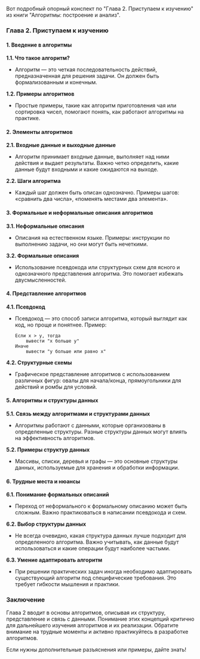 Вот подробный опорный конспект по "Глава 2. Приступаем к изучению" из книги "Алгоритмы: построение и анализ".

### Глава 2. Приступаем к изучению

#### 1. Введение в алгоритмы

**1.1. Что такое алгоритм?**
- Алгоритм — это четкая последовательность действий, предназначенная для решения задачи. Он должен быть формализованным и конечным.

**1.2. Примеры алгоритмов**
- Простые примеры, такие как алгоритм приготовления чая или сортировка чисел, помогают понять, как работают алгоритмы на практике.

#### 2. Элементы алгоритмов

**2.1. Входные данные и выходные данные**
- Алгоритм принимает входные данные, выполняет над ними действия и выдает результаты. Важно четко определить, какие данные будут входными и какие ожидаются на выходе.

**2.2. Шаги алгоритма**
- Каждый шаг должен быть описан однозначно. Примеры шагов: «сравнить два числа», «поменять местами два элемента».

#### 3. Формальные и неформальные описания алгоритмов

**3.1. Неформальные описания**
- Описания на естественном языке. Примеры: инструкции по выполнению задачи, но они могут быть нечеткими.

**3.2. Формальные описания**
- Использование псевдокода или структурных схем для ясного и однозначного представления алгоритма. Это помогает избежать двусмысленностей.

#### 4. Представление алгоритмов

**4.1. Псевдокод**
- Псевдокод — это способ записи алгоритма, который выглядит как код, но проще и понятнее. Пример:
  ```
  Если x > y, тогда
      вывести "x больше y"
  Иначе
      вывести "y больше или равно x"
  ```

**4.2. Структурные схемы**
- Графическое представление алгоритмов с использованием различных фигур: овалы для начала/конца, прямоугольники для действий и ромбы для условий.

#### 5. Алгоритмы и структуры данных

**5.1. Связь между алгоритмами и структурами данных**
- Алгоритмы работают с данными, которые организованы в определенные структуры. Разные структуры данных могут влиять на эффективность алгоритмов.

**5.2. Примеры структур данных**
- Массивы, списки, деревья и графы — это основные структуры данных, используемые для хранения и обработки информации.

#### 6. Трудные места и нюансы

**6.1. Понимание формальных описаний**
- Переход от неформального к формальному описанию может быть сложным. Важно практиковаться в написании псевдокода и схем.

**6.2. Выбор структуры данных**
- Не всегда очевидно, какая структура данных лучше подходит для определенного алгоритма. Важно учитывать, как данные будут использоваться и какие операции будут наиболее частыми.

**6.3. Умение адаптировать алгоритм**
- При решении практических задач иногда необходимо адаптировать существующий алгоритм под специфические требования. Это требует гибкости мышления и практики.

### Заключение
Глава 2 вводит в основы алгоритмов, описывая их структуру, представление и связь с данными. Понимание этих концепций критично для дальнейшего изучения алгоритмов и их реализации. Обратите внимание на трудные моменты и активно практикуйтесь в разработке алгоритмов.

Если нужны дополнительные разъяснения или примеры, дайте знать!